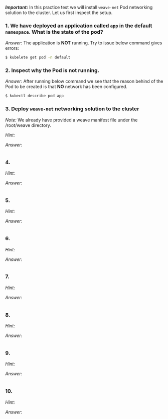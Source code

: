 ***Important:*** In this practice test we will install `weave-net` Pod networking solution to the cluster. Let us first inspect the setup.

### 1. We have deployed an application called `app` in the default `namespace`. What is the state of the pod?

*Answer:* The application is **NOT** running. Try to issue below command gives errors: 

```bash
$ kubelete get pod -n default
```

### 2. Inspect why the Pod is not running.

*Answer:* After running below command we see that the reason behind of the Pod to be created is that **NO** network has been configured.

```bash
$ kubectl describe pod app
```

### 3. Deploy `weave-net` networking solution to the cluster

*Note:* We already have provided a weave manifest file under the /root/weave directory.

*Hint:*

*Answer:*

```bash

```

### 4. 

*Hint:*

*Answer:*

```bash

```

### 5. 

*Hint:*

*Answer:*

```bash

```

### 6. 

*Hint:*

*Answer:*

```bash

```

### 7. 

*Hint:*

*Answer:*

```bash

```

### 8. 

*Hint:*

*Answer:*

```bash

```

### 9. 

*Hint:*

*Answer:*

```bash

```

### 10. 

*Hint:*

*Answer:*

```bash

```
